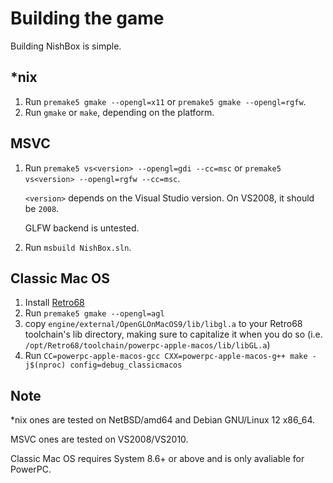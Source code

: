 # Building the game

Building NishBox is simple.

## *nix

1. Run `premake5 gmake --opengl=x11` or `premake5 gmake --opengl=rgfw`.
2. Run `gmake` or `make`, depending on the platform.

## MSVC

1. Run `premake5 vs<version> --opengl=gdi --cc=msc` or `premake5 vs<version> --opengl=rgfw --cc=msc`.
   
   `<version>` depends on the Visual Studio version. On VS2008, it should be `2008`.
   
   GLFW backend is untested.
2. Run `msbuild NishBox.sln`.

## Classic Mac OS

1. Install [Retro68](https://github.com/autc04/Retro68)
2. Run `premake5 gmake --opengl=agl`
3. copy `engine/external/OpenGLOnMacOS9/lib/libgl.a` to your Retro68 toolchain's lib directory, making sure to capitalize it when you do so (i.e. `/opt/Retro68/toolchain/powerpc-apple-macos/lib/libGL.a`) 
3. Run `CC=powerpc-apple-macos-gcc CXX=powerpc-apple-macos-g++ make -j$(nproc) config=debug_classicmacos`
## Note

\*nix ones are tested on NetBSD/amd64 and Debian GNU/Linux 12 x86_64.

MSVC ones are tested on VS2008/VS2010.

Classic Mac OS requires System 8.6+ or above and is only avaliable for PowerPC.
